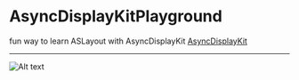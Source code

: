 # AsyncDisplayKitPlayground
fun way to learn ASLayout with AsyncDisplayKit [AsyncDisplayKit](http://asyncdisplaykit.org )
***
![Alt text](/etc/readme.png?raw=true "Fun!")
